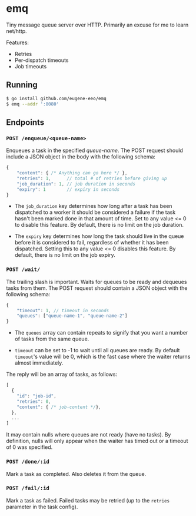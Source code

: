 # emq

Tiny message queue server over HTTP.
Primarily an excuse for me to learn net/http.

Features:

 - Retries
 - Per-dispatch timeouts
 - Job timeouts

## Running

```sh
$ go install github.com/eugene-eeo/emq
$ emq --addr ':8080'
```

## Endpoints

### `POST /enqueue/<queue-name>`

Enqueues a task in the specified *queue-name*.
The POST request should include a JSON object in the body with the following schema:

```js
{
    "content": { /* Anything can go here */ },
    "retries": 1,      // total # of retries before giving up
    "job_duration": 1, // job duration in seconds
    "expiry": 1        // expiry in seconds
}
```

 - The `job_duration` key determines how long after a task has been
  dispatched to a worker it should be considered a failure if the
  task hasn't been marked done in that amount of time.
  Set to any value <= 0 to disable this feature.
  By default, there is no limit on the job duration.

 - The `expiry` key determines how long the task should live in the
  queue before it is considered to fail, regardless of whether it
  has been dispatched.
  Setting this to any value <= 0 disables this feature.
  By default, there is no limit on the job expiry.

### `POST /wait/`

The trailing slash is important.
Waits for queues to be ready and dequeues tasks from them.
The POST request should contain a JSON object with the following schema:

```js
{
    "timeout": 1, // timeout in seconds
    "queues": ["queue-name-1", "queue-name-2"]
}
```

 - The `queues` array can contain repeats to signify that you want
 a number of tasks from the same queue.

 - `timeout` can be set to -1 to wait until all queues are ready.
 By default `timeout`'s value will be 0, which is the fast case
 where the waiter returns almost immediately.

The reply will be an array of tasks, as follows:

```js
[
  {
    "id": "job-id",
    "retries": 0,
    "content": { /* job-content */},
  },
  ...
]
```

It may contain nulls where queues are not ready (have no tasks).
By definition, nulls will only appear when
the waiter has timed out or a timeout of 0 was specified.

### `POST /done/:id`

Mark a task as completed.
Also deletes it from the queue.

### `POST /fail/:id`

Mark a task as failed.
Failed tasks may be retried (up to the `retries` parameter in the task config).
